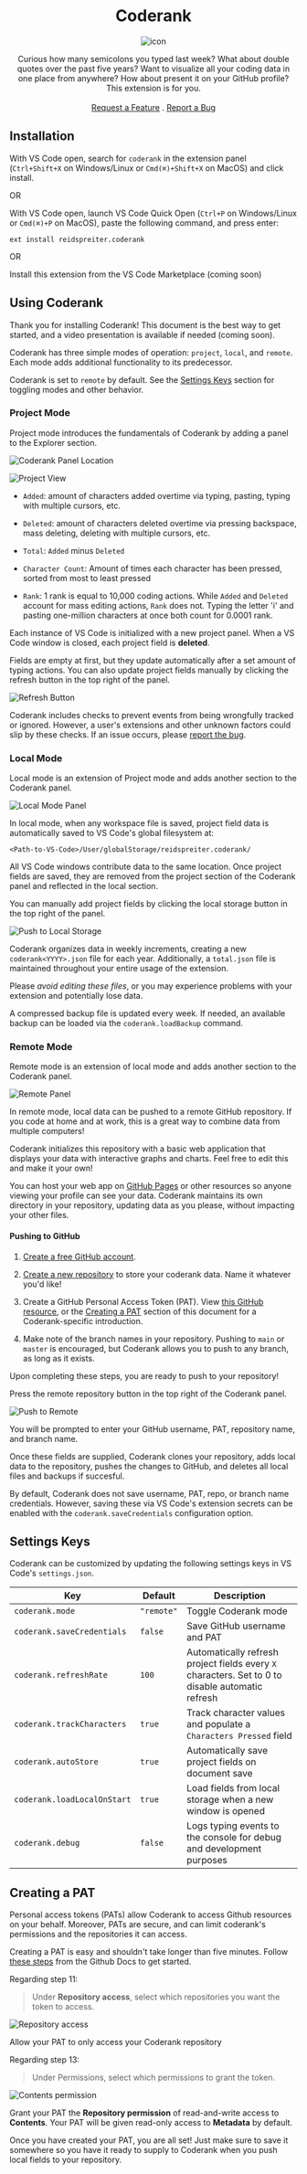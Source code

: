 <div align="center">

# Coderank

![icon](./icon.png)

</div>

<p align="center">
    Curious how many semicolons you typed last week? What about double quotes over the past five years? Want to visualize all your coding data in one place from anywhere? How about present it on your GitHub profile? This extension is for you.
    <br>
    <br>
    <a href="https://github.com/reidspreiter/coderank/issues/new?assignees=&labels=enhancement&projects=&template=feature_request.md&title=">Request a Feature</a>
    .
    <a href="https://github.com/reidspreiter/coderank/issues/new?assignees=&labels=bug&projects=&template=bug_report.md&title=">Report a Bug</a>
</p>

## Installation

With VS Code open, search for `coderank` in the extension panel (`Ctrl+Shift+X` on Windows/Linux or `Cmd(⌘)+Shift+X` on MacOS) and click install.

OR

With VS Code open, launch VS Code Quick Open (`Ctrl+P` on Windows/Linux or `Cmd(⌘)+P` on MacOS), paste the following command, and press enter:

`ext install reidspreiter.coderank`

OR

Install this extension from the VS Code Marketplace (coming soon)

## Using Coderank

Thank you for installing Coderank! This document is the best way to get started, and a video presentation is available if needed (coming soon).

Coderank has three simple modes of operation: `project`, `local`, and `remote`. Each mode adds additional functionality to its predecessor.

Coderank is set to `remote` by default. See the [Settings Keys](#settings-keys) section for toggling modes and other behavior.

### Project Mode

Project mode introduces the fundamentals of Coderank by adding a panel to the Explorer section.

![Coderank Panel Location](./static/location.png)

![Project View](./static/panelDescriptions.png)

- `Added`: amount of characters added overtime via typing, pasting, typing with multiple cursors, etc.

- `Deleted`: amount of characters deleted overtime via pressing backspace, mass deleting, deleting with multiple cursors, etc.

- `Total`: `Added` minus `Deleted`

- `Character Count`: Amount of times each character has been pressed, sorted from most to least pressed

- `Rank`: 1 rank is equal to 10,000 coding actions. While `Added` and `Deleted` account for mass editing actions, `Rank` does not. Typing the letter 'i' and pasting one-million characters at once both count for 0.0001 rank.

Each instance of VS Code is initialized with a new project panel. When a VS Code window is closed, each project field is **deleted**.

Fields are empty at first, but they update automatically after a set amount of typing actions. You can also update project fields manually by clicking the refresh button in the top right of the panel.

![Refresh Button](./static/refresh.png)

Coderank includes checks to prevent events from being wrongfully tracked or ignored. However, a user's extensions and other unknown factors could slip by these checks. If an issue occurs, please [report the bug](https://github.com/reidspreiter/coderank/issues/new?assignees=&labels=bug&projects=&template=bug_report.md&title=).


### Local Mode

Local mode is an extension of Project mode and adds another section to the Coderank panel.

![Local Mode Panel](./static/localPanel.png)

In local mode, when any workspace file is saved, project field data is automatically saved to VS Code's global filesystem at: 

`<Path-to-VS-Code>/User/globalStorage/reidspreiter.coderank/` 

All VS Code windows contribute data to the same location. Once project fields are saved, they are removed from the project section of the Coderank panel and reflected in the local section.

You can manually add project fields by clicking the local storage button in the top right of the panel.

![Push to Local Storage](./static/projectToLocal.png)

Coderank organizes data in weekly increments, creating a new `coderank<YYYY>.json` file for each year. Additionally, a `total.json` file is maintained throughout your entire usage of the extension.

Please _avoid editing these files_, or you may experience problems with your extension and potentially lose data.

A compressed backup file is updated every week. If needed, an available backup can be loaded via the `coderank.loadBackup` command.

### Remote Mode

Remote mode is an extension of local mode and adds another section to the Coderank panel.

![Remote Panel](./static/remotePanel.png)

In remote mode, local data can be pushed to a remote GitHub repository. If you code at home and at work, this is a great way to combine data from multiple computers!

Coderank initializes this repository with a basic web application that displays your data with interactive graphs and charts. Feel free to edit this and make it your own!

You can host your web app on [GitHub Pages](https://pages.github.com/) or other resources so anyone viewing your profile can see your data. Coderank maintains its own directory in your repository, updating data as you please, without impacting your other files.

#### Pushing to GitHub

1. [Create a free GitHub account](https://github.com/).

2. [Create a new repository](https://docs.github.com/en/repositories/creating-and-managing-repositories/quickstart-for-repositories) to store your coderank data. Name it whatever you'd like!

3. Create a GitHub Personal Access Token (PAT). View [this GitHub resource](https://docs.github.com/en/authentication/keeping-your-account-and-data-secure/managing-your-personal-access-tokens#creating-a-fine-grained-personal-access-token), or the [Creating a PAT](#creating-a-pat) section of this document for a Coderank-specific introduction.

4. Make note of the branch names in your repository. Pushing to `main` or `master` is encouraged, but Coderank allows you to push to any branch, as long as it exists.

Upon completing these steps, you are ready to push to your repository!

Press the remote repository button in the top right of the Coderank panel.

![Push to Remote](./static/localToRemote.png)

You will be prompted to enter your GitHub username, PAT, repository name, and branch name.

Once these fields are supplied, Coderank clones your repository, adds local data to the repository, pushes the changes to GitHub, and deletes all local files and backups if succesful.

By default, Coderank does not save username, PAT, repo, or branch name credentials. However, saving these via VS Code's extension secrets can be enabled with the `coderank.saveCredentials` configuration option.

## Settings Keys

Coderank can be customized by updating the following settings keys in VS Code's `settings.json`.

| Key | Default | Description |
|-----|---------|-------------|
| `coderank.mode` | `"remote"` | Toggle Coderank mode|
| `coderank.saveCredentials` | `false` | Save GitHub username and PAT
| `coderank.refreshRate` | `100` | Automatically refresh project fields every `X` characters. Set to 0 to disable automatic refresh |
| `coderank.trackCharacters` | `true` | Track character values and populate a `Characters Pressed` field |
| `coderank.autoStore` | `true` | Automatically save project fields on document save |
| `coderank.loadLocalOnStart` | `true` | Load fields from local storage when a new window is opened |
| `coderank.debug` | `false` | Logs typing events to the console for debug and development purposes |

## Creating a PAT

Personal access tokens (PATs) allow Coderank to access Github resources on your behalf. Moreover, PATs are secure, and can limit coderank's permissions and the repositories it can access.

Creating a PAT is easy and shouldn't take longer than five minutes. Follow [these steps](https://docs.github.com/en/authentication/keeping-your-account-and-data-secure/managing-your-personal-access-tokens#creating-a-fine-grained-personal-access-token) from the Github Docs to get started.

Regarding step 11:
>Under **Repository access**, select which repositories you want the token to access.

![Repository access](./static/PATRepository.png)

Allow your PAT to only access your Coderank repository

Regarding step 13:
>Under Permissions, select which permissions to grant the token.

![Contents permission](./static/PATPermissions.png)

Grant your PAT the **Repository permission** of read-and-write access to **Contents**. Your PAT will be given read-only access to **Metadata** by default.

Once you have created your PAT, you are all set! Just make sure to save it somewhere so you have it ready to supply to Coderank when you push local fields to your repository.
